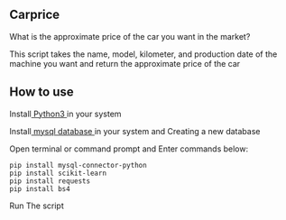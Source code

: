 ## Carprice

What is the approximate price of the car you want in the market?

This script takes the name, model, kilometer, and production date of the machine you want and return the approximate price of the car

## How to use

Install<a href="https://www.python.org/downloads/"> Python3 </a>in your system

Install<a href="https://dev.mysql.com/downloads/"> mysql database </a>in your system and Creating a new database

Open terminal or command prompt and Enter commands below:

```
pip install mysql-connector-python
pip install scikit-learn
pip install requests
pip install bs4
```
Run The script

